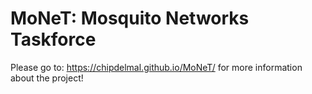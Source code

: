 # MoNeT: Mosquito Networks Taskforce

Please go to: https://chipdelmal.github.io/MoNeT/ for more information about the project!

